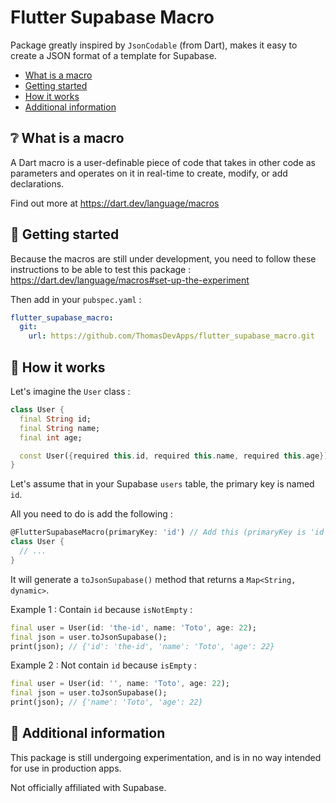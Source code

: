 <!--
This README describes the package. If you publish this package to pub.dev,
this README's contents appear on the landing page for your package.

For information about how to write a good package README, see the guide for
[writing package pages](https://dart.dev/tools/pub/writing-package-pages).

For general information about developing packages, see the Dart guide for
[creating packages](https://dart.dev/guides/libraries/create-packages)
and the Flutter guide for
[developing packages and plugins](https://flutter.dev/to/develop-packages).
-->
# Flutter Supabase Macro

Package greatly inspired by `JsonCodable` (from Dart), makes it easy to create 
a JSON format of a template for Supabase.

- [What is a macro](#-what-is-a-macro)
- [Getting started](#-getting-started)
- [How it works](#-how-it-works)
- [Additional information](#-additional-information)

## ❔ What is a macro

A Dart macro is a user-definable piece of code that takes in other code as 
parameters and operates on it in real-time to create, modify, or add declarations.

Find out more at https://dart.dev/language/macros
  
## 🚀 Getting started

Because the macros are still under development, you need to follow these 
instructions to be able to test this package : https://dart.dev/language/macros#set-up-the-experiment

Then add in your `pubspec.yaml` : 

```yaml
flutter_supabase_macro:
  git:
    url: https://github.com/ThomasDevApps/flutter_supabase_macro.git
```

## 🔎 How it works
Let's imagine the `User` class :

```dart
class User {
  final String id;
  final String name;
  final int age;

  const User({required this.id, required this.name, required this.age});
}
```
Let's assume that in your Supabase `users` table, the primary key is named `id`.

All you need to do is add the following : 

```dart
@FlutterSupabaseMacro(primaryKey: 'id') // Add this (primaryKey is 'id' by default)
class User {
  // ...
}
```
It will generate a `toJsonSupabase()` method that returns a `Map<String, dynamic>`.

Example 1 : Contain `id` because `isNotEmpty` :

```dart
final user = User(id: 'the-id', name: 'Toto', age: 22);
final json = user.toJsonSupabase(); 
print(json); // {'id': 'the-id', 'name': 'Toto', 'age': 22}
```

Example 2 : Not contain `id` because `isEmpty` :

```dart
final user = User(id: '', name: 'Toto', age: 22);
final json = user.toJsonSupabase(); 
print(json); // {'name': 'Toto', 'age': 22}
```

## 📖 Additional information

This package is still undergoing experimentation, and is in no way intended for 
use in production apps.

Not officially affiliated with Supabase.
